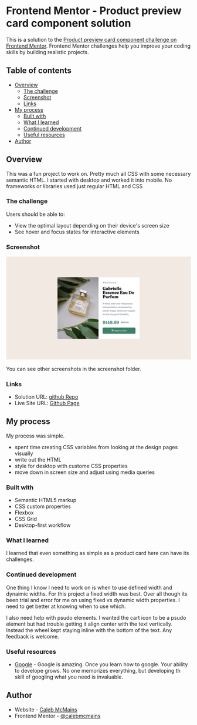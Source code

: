 # Frontend Mentor - Product preview card component solution

This is a solution to the [Product preview card component challenge on Frontend Mentor](https://www.frontendmentor.io/challenges/product-preview-card-component-GO7UmttRfa). Frontend Mentor challenges help you improve your coding skills by building realistic projects.

## Table of contents

- [Overview](#overview)
  - [The challenge](#the-challenge)
  - [Screenshot](#screenshot)
  - [Links](#links)
- [My process](#my-process)
  - [Built with](#built-with)
  - [What I learned](#what-i-learned)
  - [Continued development](#continued-development)
  - [Useful resources](#useful-resources)
- [Author](#author)

## Overview

This was a fun project to work on.
Pretty much all CSS with some necessary semantic HTML.
I started with desktop and worked it into mobile. No frameworks or libraries used just regular HTML and CSS

### The challenge

Users should be able to:

- View the optimal layout depending on their device's screen size
- See hover and focus states for interactive elements

### Screenshot

![](./screenshots/desktop.png)

You can see other screenshots in the screenshot folder.

### Links

- Solution URL: [github Repo](https://github.com/calebmcmains/fm-product-preview-card.git)
- Live Site URL: [Github Page](https://calebmcmains.github.io/fm-product-preview-card/)

## My process

My process was simple.

- spent time creating CSS variables from looking at the design pages visually
- write out the HTML
- style for desktop with custome CSS properties
- move down in screen size and adjust using media queries

### Built with

- Semantic HTML5 markup
- CSS custom properties
- Flexbox
- CSS Grid
- Desktop-first workflow

### What I learned

I learned that even something as simple as a product card here can have its challenges.

### Continued development

One thing I know I need to work on is when to use defined width and dynaimic widths. For this project a fixed width was best. Over all though its been trial and error for me on using fixed vs dynamic width properties. I need to get better at knowing when to use which.

I also need help with psudo elements. I wanted the cart icon to be a psudo element but had trouble getting it align center with the text vertically. Instead the wheel kept staying inline with the bottom of the text. Any feedback is welcome.

### Useful resources

- [Google](https://www.google.com) - Google is amazing. Once you learn how to google. Your ability to develope grows. No one memorizes everything, but developing th skill of googling what you need is invaluable.

## Author

- Website - [Caleb McMains](https://www.calebmcmains.com)
- Frontend Mentor - [@calebmcmains](https://www.frontendmentor.io/profile/calebmcmains)
